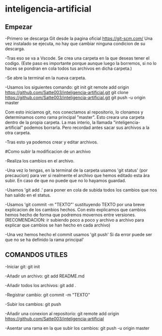 # inteligencia-artificial

## Empezar

-Primero se descarga Git desde la pagina oficial https://git-scm.com/ Una vez instalado se ejecuta, no hay que cambiar ninguna condicion de su descarga.

-Tras eso se va a Vscode. Se crea una carpeta en la que deseas tener el codigo. (Este paso es importante porque aunque luego la borremos, si no lo haces se pondran en cola todos tus archivos en dicha carpeta.)

-Se abre la terminal en la nueva carpeta.

-Usamos los siguientes comando:
    git init
    git remote add origin https://github.com/Satte003/inteligencia-artificial.git
    git clone https://github.com/Satte003/inteligencia-artificial.git
    git push -u origin master

Com esto iniciamos git, nos conectamos al repositorio, lo clonamos y determinamos como rama principal "master". Esto creara una carpeta dentro de la propia carpeta. La mas interio, la llamada "inteligencia-artificial" podemos borrarla. Pero recordad antes sacar sus archivos a la otra carpeta.

-Tras esto ya podemos crear y editar archivos.

#Como subir la modificacion de un archivo

-Realiza los cambios en el archivo.

-Una vez lo tengas, en la terminal de la carpeta usamos 'git status' (por precaucion) para ver si realmente el archivo que hemos editado esta àra subir. En caso de que no puede que no lo hayamos guardad.

-Usamos 'git add .' para poner en cola de subida todos los cambios que nos han salido en el status.

-Usamos 'git commit -m "TEXTO"' sustituyendo TEXTO por una breve explicacion de los cambios hechos. Con esto explicamos que cambios hemos hecho de forma que podremos movernos entre versiones. 
(RECOMENDACION: ir subiendo poco a poco y archivo a archivo para explicar que cambios se han hecho en cada archivo)

-Una vez hemos hecho el commit usamos 'git push' Si da error puede ser que no se ha definido la rama principal'

## COMANDOS UTILES

-Iniciar git:   git init

-Añadir un archivo: git add README.md

-Añadir todos los archivos: git add .

-Registrar cambio:  git commit -m "TEXTO"

-Subir los cambios: git push

-Añadir una conexion al repositorio: git remote add origin https://github.com/Satte003/inteligencia-artificial

-Asentar una rama en la que subir los cambios:  git push -u origin master

